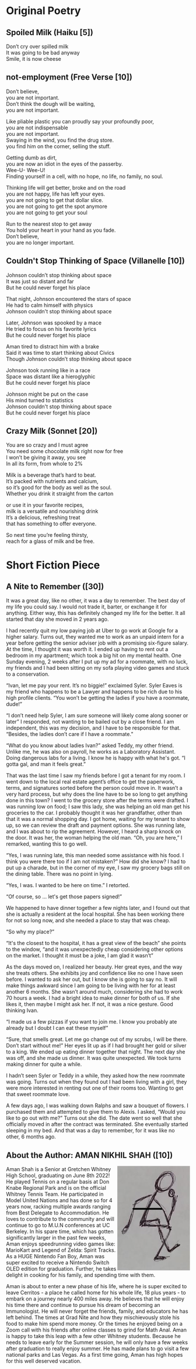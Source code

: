 
# Original Poetry
## Spoiled Milk (Haiku [5])
Don’t cry over spilled milk  
It was going to be bad anyway  
Smile, it is now cheese  

## not-employment (Free Verse [10])
Don’t believe,  
you are not important.  
Don’t think the dough will be waiting,  
you are not important.  

Like pliable plastic you can proudly say your profoundly poor,  
you are not indispensable  
you are not important.  
Swaying in the wind, you find the drug store.  
you find him on the corner, selling the stuff.  

Getting dumb as dirt,  
you are now an idiot in the eyes of the passerby.  
Wee-U- Wee-U!  
Finding yourself in a cell, with no hope, no life, no family, no soul.  

Thinking life will get better, broke and on the road  
you are not happy, life has left your eyes.  
you are not going to get that dollar slice.  
you are not going to get the spot anymore  
you are not going to get your soul  

Run to the nearest stop to get away  
You hold your heart in your hand as you fade.   
Don’t believe,  
you are no longer important.  


## Couldn't Stop Thinking of Space (Villanelle [10])
Johnson couldn’t stop thinking about space  
It was just so distant and far  
But he could never forget his place  

That night, Johnson encountered the stars of space  
He had to calm himself with physics  
Johnson couldn't stop thinking about space  

Later, Johnson was spooked by a mace  
He tried to focus on his favorite lyrics  
But he could never forget his place  

Aman tired to distract him with a brake  
Said it was time to start thinking about Civics  
Though Johnson couldn’t stop thinking about space  

Johnson took running like in a race  
Space was distant like a hieroglyphic  
But he could never forget his place  

Johnson might be put on the case  
His mind turned to statistics  
Johnson couldn't stop thinking about space  
But he could never forget his place  

## Crazy Milk (Sonnet [20])
You are so crazy and I must agree  
You need some chocolate milk right now for free  
I won’t be giving it away, you see  
In all its form, from whole to 2%  

Milk is a beverage that’s hard to beat.  
It’s packed with nutrients and calcium,  
so it’s good for the body as well as the soul.  
Whether you drink it straight from the carton  

or use it in your favorite recipes,  
milk is a versatile and nourishing drink  
It’s a delicious, refreshing treat  
that has something to offer everyone.  

So next time you’re feeling thirsty,  
reach for a glass of milk and be free.  


# Short Fiction Piece
## A Nite to Remember ([30])
It was a great day, like no other, it was a day to remember. The best day of my life you could say. I would not trade it, barter, or exchange it for anything. Either way, this has definitely changed my life for the better. It all started that day she moved in 2 years ago.

I had recently quit my low paying job at Uber to go work at Google for a higher salary. Turns out, they wanted me to work as an unpaid intern for a year before getting the senior adviser job with a promising six-figure salary. At the time, I thought it was worth it. I ended up having to rent out a bedroom in my apartment; which took a big hit on my mental health. One Sunday evening, 2 weeks after I put up my ad for a roommate, with no luck, my friends and I had been sitting on my sofa playing video games and stuck to a conservation. 

“Ivan, let me pay your rent. It’s no biggie!” exclaimed Syler. Syler Eaves is my friend who happens to be a Lawyer and happens to be rich due to his high profile clients. “You won’t be getting the ladies if you have a roommate, dude!” 

“I don’t need help Syler, I am sure someone will likely come along sooner or later” I responded, not wanting to be bailed out by a close friend. I am independent, this was my decision, and I have to be responsible for that. “Besides, the ladies don’t care if I have a roommate.” 

“What do you know about ladies Ivan?” asked Teddy, my other friend. Unlike me, he was also on payroll, he works as a Laboratory Assistant. Doing dangerous labs for a living. I know he is happy with what he's got. “I gotta gal, and man it feels great.” 

That was the last time I saw my friends before I got a tenant for my room. I went down to the local real estate agent’s office to get the paperwork, terms, and signatures sorted before the person could move in. It wasn’t a very hard process, but why does the line have to be so long to get anything done in this town? I went to the grocery store after the terms were drafted. I was running low on food; I saw this lady, she was helping an old man get his groceries to the car. I probably thought it was her grandfather, other than that it was a normal shopping day. I got home, waiting for my tenant to show up, so we can review the draft and payment options. She was running late, and I was about to rip the agreement. However, I heard a sharp knock on the door. It was her, the woman helping the old man. “Oh, you are here,” I remarked, wanting this to go well. 

“Yes, I was running late, this man needed some assistance with his food. I think you were there too if I am not mistaken?” How did she know? I had to put up a charade, but in the corner of my eye, I saw my grocery bags still on the dining table. There was no point in lying. 

“Yes, I was. I wanted to be here on time.” I retorted. 

“Of course, so … let's get those papers signed!” 

We happened to have dinner together a few nights later, and I found out that she is actually a resident at the local hospital. She has been working there for not so long now, and she needed a place to stay that was cheap. 

“So why my place?”

“It's the closest to the hospital, it has a great view of the beach” she points to the window, “and it was unexpectedly cheap considering other options on the market. I thought it must be a joke, I am glad it wasn’t” 

As the days moved on, I realized her beauty. Her great eyes, and the way she treats others. She exhibits joy and confidence like no one I have seen before. I wanted to ask her out, but I know she is going to say no. It will make things awkward since I am going to be living with her for at least another 6 months. She wasn’t around much, considering she had to work 70 hours a week. I had a bright idea to make dinner for both of us. If she likes it, then maybe I might ask her. If not, it was a nice gesture. Good thinking Ivan. 

“I made us a few pizzas if you want to join me. I know you probably ate already but I doubt I can eat these myself”

“Sure, that smells great. Let me go change out of my scrubs, I will be there. Don’t start without me!” Her eyes lit up as if I had brought her gold or silver to a king. We ended up eating dinner together that night. The next day she was off, and she made us dinner. It was quite unexpected. We took turns making dinner for quite a while. 

I hadn’t seen Syler or Teddy in a while, they asked how the new roommate was going. Turns out when they found out I had been living with a girl, they were more interested in renting out one of their rooms too. Wanting to get that sweet roommate love. 

A few days ago, I was walking down Ralphs and saw a bouquet of flowers. I purchased them and attempted to give them to Alexis. I asked, “Would you like to go out with me?” Turns out she did. The date went so well that she officially moved in after the contract was terminated. She eventually started sleeping in my bed. And that was a day to remember, for it was like no other, 6 months ago.


## About the Author: AMAN NIKHIL SHAH ([10])
<img style="float: right;" src="stickfigure.jpg">
Aman Shah is a Senior at Gretchen Whitney High School, graduating on June 8th 2022! 
He played Tennis on a regular basis at Don Knabe Regional Park and is on the official Whitney Tennis Team. He participated in Model United Nations and has done so for 4 years now, racking multiple awards ranging from Best Delegate to Accommodation. He loves to contribute to the community and will continue to go to M.U.N conferences at UC Berkeley. In his spare time, which has gotten significantly larger in the past few weeks, Aman enjoys speedrunning video games like: MarioKart and Legend of Zelda: Spirit Tracks. As a HUGE Nintendo Fan Boy, Aman was super excited to receive a Nintendo Switch OLED edition for graduation. Further, he takes delight in cooking for his family, and spending time with them. 

Aman is about to enter a new phase of his life, where he is super excited to leave Cerritos - a place he called home for his whole life, 18 plus years - to embark on a journey nearly 400 miles away. He believes that he will enjoy his time there and continue to pursue his dream of becoming an Immunologist. He will never forget the friends, family, and educators he has left behind. The times at Grad Nite and how they mischievously stole his food to make him spend more money. Or the times he enjoyed being on a Zoom call with his friends after online classes to grind for Math Anal. Aman is happy to take this leap with a few other Whitney students. Because he needs to leave early for the Summer session, he will only have a few weeks after graduation to really enjoy summer. He has made plans to go visit a few national parks and Las Vegas. As a first time going, Aman has high hopes for this well deserved vacation. 

